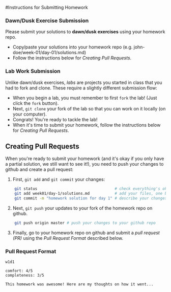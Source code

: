 #Instructions for Submitting Homework

### Dawn/Dusk Exercise Submission

Please submit your solutions to **dawn/dusk exercises** using your homework repo.

- Copy/paste your solutions into your homework repo (e.g. john-doe/week-01/day-01/solutions.md)
- Follow the instructions below for *Creating Pull Requests*.

### Lab Work Submission
Unlike dawn/dusk exercises, *labs* are projects you started in class that you had to fork and clone. These require a slightly different submission flow:

- When you begin a lab, you must remember to first `fork` the lab! (Just click the `fork` button).
- Next, `git clone` your fork of the lab so that you can work on it locally (on your computer).
- Congrats! You're ready to tackle the lab!
- When it's time to submit your homework, follow the instructions below for *Creating Pull Requests*.


## Creating Pull Requests
When you're ready to submit your homework (and it's okay if you only have a partial solution, we still want to see it!), you need to push your changes to github and create a pull request:

1. First, `git add` and `git commit` your changes:

``` bash
    git status                                  # check everything's okay
    git add week01/day-1/solutions.md           # add your files, one by one
    git commit -m "homework solution for day 1" # describe your changes
```

2. Next, `git push` your updates to your fork of the homework repo on github.

``` bash
    git push origin master # push your changes to your github repo
```

3. Finally, go to your homework repo on github and submit a *pull request (PR)* using the *Pull Request Format* described below.

### Pull Request Format
```
w1d1
```
```
comfort: 4/5
completeness: 3/5

This homework was awesome! Here are my thoughts on how it went...
```

